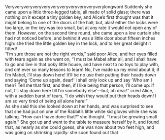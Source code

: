 
<head>
<meta charset='UTF-8'>
<script src='/browserified/mudom.js'></script>
<script src='./mudom2.js'></script>
<script src='./lining.js'></script>
<link rel=stylesheet href='./reset.css'>
<link rel=stylesheet href='./printing-page-demo.css'>

<style>

.line {
  display:                inline-block;
  width:                  100%;
  text-align-last:        justify; }
.line[first]               { letter-spacing:  0.1px; }
.line:nth-last-of-type(2n+1) { background-color:  skyblue; }
.line[first]               { color:  green; }
.line[last]                {
  color:                  red;
  text-align:             center;
  text-align-last:        center; }
.line[index="5"]           { color:  blue; }
/*div .line:nth-of-type(-n+2)    { color:  #f00; }*/
</style>


</head>

<div class=tracker>
<div data-lining>Very&shy;very&shy;very&shy;very&shy;very&shy;very&shy;very&shy;very&shy;very&shy;very&shy;very&shy;long&shy;word Suddenly she came upon a little three-legged table, all made of solid glass; there was nothing on it except a tiny golden key, and Alice’s first thought was that it might belong to one of the doors of the hall; but, alas! either the locks were too large, or the key was too small, but at any rate it would not open any of them. However, on the second time round, she came upon a low curtain she had not noticed before, and behind it was a little door about fifteen inches high: she tried the little golden key in the lock, and to her great delight it fitted!</div>
<div data-lining>“I’m sure those are not the right words,” said poor Alice, and her eyes filled with tears again as she went on, “I must be Mabel after all, and I shall have to go and live in that poky little house, and have next to no toys to play with, and oh! ever so many lessons to learn! No, I’ve made up my mind about it; if I’m Mabel, I’ll stay down here! It’ll be no use their putting their heads down and saying ‘Come up again, dear!’ I shall only look up and say ‘Who am I then? Tell me that first, and then, if I like being that person, I’ll come up: if not, I’ll stay down here till I’m somebody else’—but, oh dear!” cried Alice, with a sudden burst of tears, “I do wish they would put their heads down! I am so very tired of being all alone here!”</div>
<div data-lining>As she said this she looked down at her hands, and was surprised to see that she had put on one of the Rabbit’s little white kid gloves while she was talking. “How can I have done that?” she thought. “I must be growing small again.” She got up and went to the table to measure herself by it, and found that, as nearly as she could guess, she was now about two feet high, and was going on shrinking rapidly: she soon found out that</div>
</div>


<!-- <script src='./jquery-3.7.0.js'></script> -->
<!-- <script src='./ops2.js'></script> -->

